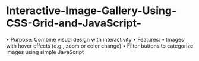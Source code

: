 # Interactive-Image-Gallery-Using-CSS-Grid-and-JavaScript-
• Purpose: Combine visual design with interactivity  • Features:  • Images with hover effects (e.g., zoom or color change)  • Filter buttons to categorize images using simple JavaScript
